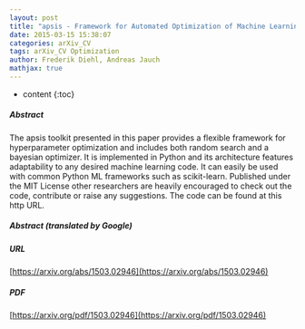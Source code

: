 ```yaml
---
layout: post
title: "apsis - Framework for Automated Optimization of Machine Learning Hyper Parameters"
date: 2015-03-15 15:38:07
categories: arXiv_CV
tags: arXiv_CV Optimization
author: Frederik Diehl, Andreas Jauch
mathjax: true
---
```


* content
{:toc}

##### Abstract
The apsis toolkit presented in this paper provides a flexible framework for hyperparameter optimization and includes both random search and a bayesian optimizer. It is implemented in Python and its architecture features adaptability to any desired machine learning code. It can easily be used with common Python ML frameworks such as scikit-learn. Published under the MIT License other researchers are heavily encouraged to check out the code, contribute or raise any suggestions. The code can be found at this http URL.

##### Abstract (translated by Google)


##### URL
[https://arxiv.org/abs/1503.02946](https://arxiv.org/abs/1503.02946)

##### PDF
[https://arxiv.org/pdf/1503.02946](https://arxiv.org/pdf/1503.02946)

